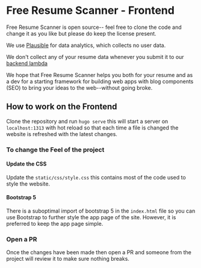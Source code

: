 # Free Resume Scanner - Frontend

Free Resume Scanner is open source-- feel free to clone the code and change it as you like but please do keep the license present.

We use [Plausible](https://plausible.io) for data analytics, which collects no user data.

We don't collect any of your resume data whenever you submit it to our [backend lambda](https://github.com/toul-codes/free-resume-scanner-review-api)

We hope that Free Resume Scanner helps you both for your resume and as a dev for a starting framework for building web apps with blog 
components (SEO) to bring your ideas to the web--without going broke.

## How to work on the Frontend 

Clone the repository and run `hugo serve` this will start a server on `localhost:1313` with hot reload so that each time
a file is changed the website is refreshed with the latest changes.

### To change the Feel of the project 

#### Update the CSS
Update the `static/css/style.css` this contains most of the code used to style the website.

#### Bootstrap 5

There is a suboptimal import of bootstrap 5 in the `index.html` file so you can use Bootstrap to further style the app 
page of the site. However, it is preferred to keep the app page simple.

### Open a PR

Once the changes have been made then open a PR and someone from the project will review it to make sure nothing breaks.
